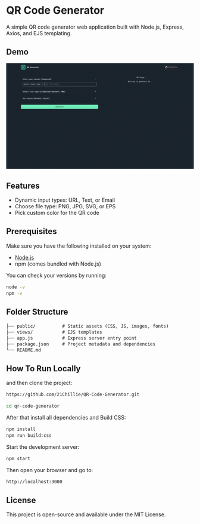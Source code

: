 # QR Code Generator

A simple QR code generator web application built with Node.js, Express, Axios, and EJS templating.


## Demo

![QR Code Generator Demo](./assets/demo.gif)

## Features

- Dynamic input types: URL, Text, or Email
- Choose file type: PNG, JPG, SVG, or EPS
- Pick custom color for the QR code

## Prerequisites

Make sure you have the following installed on your system:

- [Node.js](https://nodejs.org/)
- npm (comes bundled with Node.js)

You can check your versions by running:

```bash
node -v
npm -v
```

## Folder Structure
```
├── public/          # Static assets (CSS, JS, images, fonts)
├── views/           # EJS templates
├── app.js           # Express server entry point
├── package.json     # Project metadata and dependencies
└── README.md
```

## How To Run Locally

and then clone the project:
```bash
https://github.com/21Chillie/QR-Code-Generator.git
```

```bash
cd qr-code-generator
```

After that install all dependencies and Build CSS:
```bash
npm install
npm run build:css
```

Start the development server:
```bash
npm start
```

Then open your browser and go to:
```bash
http://localhost:3000
```

## License
This project is open-source and available under the MIT License.
